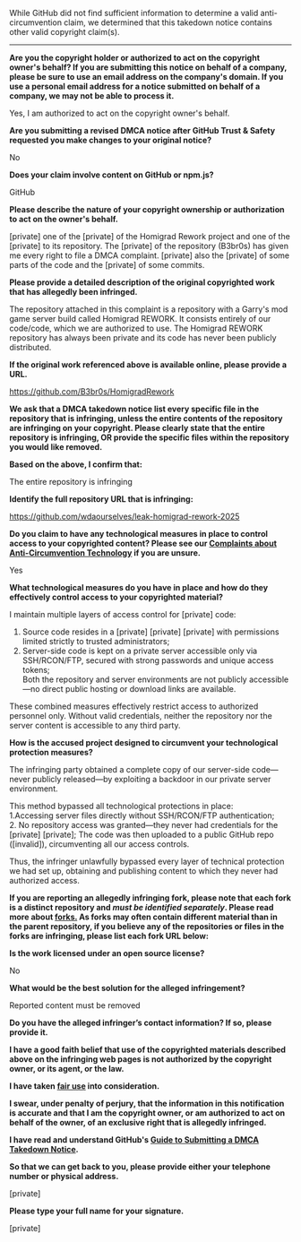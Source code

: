 While GitHub did not find sufficient information to determine a valid anti-circumvention claim, we determined that this takedown notice contains other valid copyright claim(s).

---

**Are you the copyright holder or authorized to act on the copyright owner's behalf? If you are submitting this notice on behalf of a company, please be sure to use an email address on the company's domain. If you use a personal email address for a notice submitted on behalf of a company, we may not be able to process it.**

Yes, I am authorized to act on the copyright owner's behalf.

**Are you submitting a revised DMCA notice after GitHub Trust & Safety requested you make changes to your original notice?**

No

**Does your claim involve content on GitHub or npm.js?**

GitHub

**Please describe the nature of your copyright ownership or authorization to act on the owner's behalf.**

[private] one of the [private] of the Homigrad Rework project and one of the [private] to its repository. The [private] of the repository (B3br0s) has given me every right to file a DMCA complaint. [private] also the [private] of some parts of the code and the [private] of some commits.

**Please provide a detailed description of the original copyrighted work that has allegedly been infringed.**

The repository attached in this complaint is a repository with a Garry's mod game server build called Homigrad REWORK. It consists entirely of our code/code, which we are authorized to use. The Homigrad REWORK repository has always been private and its code has never been publicly distributed.

**If the original work referenced above is available online, please provide a URL.**

https://github.com/B3br0s/HomigradRework

**We ask that a DMCA takedown notice list every specific file in the repository that is infringing, unless the entire contents of the repository are infringing on your copyright. Please clearly state that the entire repository is infringing, OR provide the specific files within the repository you would like removed.**

**Based on the above, I confirm that:**

The entire repository is infringing

**Identify the full repository URL that is infringing:**

https://github.com/wdaourselves/leak-homigrad-rework-2025

**Do you claim to have any technological measures in place to control access to your copyrighted content? Please see our <a href="https://docs.github.com/articles/guide-to-submitting-a-dmca-takedown-notice#complaints-about-anti-circumvention-technology">Complaints about Anti-Circumvention Technology</a> if you are unsure.**

Yes

**What technological measures do you have in place and how do they effectively control access to your copyrighted material?**

I maintain multiple layers of access control for [private] code:  
1. Source code resides in a [private] [private] [private] with permissions limited strictly to trusted administrators;  
2. Server-side code is kept on a private server accessible only via SSH/RCON/FTP, secured with strong passwords and unique access tokens;  
Both the repository and server environments are not publicly accessible—no direct public hosting or download links are available.

These combined measures effectively restrict access to authorized personnel only. Without valid credentials, neither the repository nor the server content is accessible to any third party.

**How is the accused project designed to circumvent your technological protection measures?**

The infringing party obtained a complete copy of our server-side code—never publicly released—by exploiting a backdoor in our private server environment.

This method bypassed all technological protections in place:  
1.Accessing server files directly without SSH/RCON/FTP authentication;  
2. No repository access was granted—they never had credentials for the [private] [private];
The code was then uploaded to a public GitHub repo ([invalid]), circumventing all our access controls.

Thus, the infringer unlawfully bypassed every layer of technical protection we had set up, obtaining and publishing content to which they never had authorized access.

**If you are reporting an allegedly infringing fork, please note that each fork is a distinct repository and <i>must be identified separately</i>. Please read more about <a href="https://docs.github.com/articles/dmca-takedown-policy#b-what-about-forks-or-whats-a-fork">forks.</a> As forks may often contain different material than in the parent repository, if you believe any of the repositories or files in the forks are infringing, please list each fork URL below:**

**Is the work licensed under an open source license?**

No

**What would be the best solution for the alleged infringement?**

Reported content must be removed

**Do you have the alleged infringer’s contact information? If so, please provide it.**

**I have a good faith belief that use of the copyrighted materials described above on the infringing web pages is not authorized by the copyright owner, or its agent, or the law.**

**I have taken <a href="https://www.lumendatabase.org/topics/22">fair use</a> into consideration.**

**I swear, under penalty of perjury, that the information in this notification is accurate and that I am the copyright owner, or am authorized to act on behalf of the owner, of an exclusive right that is allegedly infringed.**

**I have read and understand GitHub's <a href="https://docs.github.com/articles/guide-to-submitting-a-dmca-takedown-notice/">Guide to Submitting a DMCA Takedown Notice</a>.**

**So that we can get back to you, please provide either your telephone number or physical address.**

[private]

**Please type your full name for your signature.**

[private]
